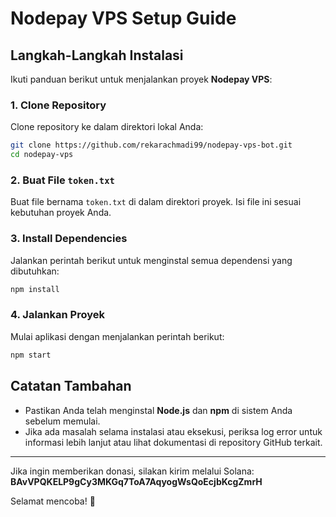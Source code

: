 # Nodepay VPS Setup Guide

## Langkah-Langkah Instalasi

Ikuti panduan berikut untuk menjalankan proyek **Nodepay VPS**:

### 1. Clone Repository

Clone repository ke dalam direktori lokal Anda:

```bash
git clone https://github.com/rekarachmadi99/nodepay-vps-bot.git
cd nodepay-vps
```

### 2. Buat File `token.txt`

Buat file bernama `token.txt` di dalam direktori proyek. Isi file ini sesuai kebutuhan proyek Anda.

### 3. Install Dependencies

Jalankan perintah berikut untuk menginstal semua dependensi yang dibutuhkan:

```bash
npm install
```

### 4. Jalankan Proyek

Mulai aplikasi dengan menjalankan perintah berikut:

```bash
npm start
```

## Catatan Tambahan

- Pastikan Anda telah menginstal **Node.js** dan **npm** di sistem Anda sebelum memulai.
- Jika ada masalah selama instalasi atau eksekusi, periksa log error untuk informasi lebih lanjut atau lihat dokumentasi di repository GitHub terkait.

---

Jika ingin memberikan donasi, silakan kirim melalui Solana: **BAvVPQKELP9gCy3MKGq7ToA7AqyogWsQoEcjbKcgZmrH**

Selamat mencoba! 🚀
